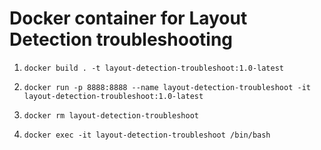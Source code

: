 # Docker container for Layout Detection troubleshooting

1. `docker build . -t layout-detection-troubleshoot:1.0-latest`

2. `docker run -p 8888:8888 --name layout-detection-troubleshoot -it layout-detection-troubleshoot:1.0-latest`

3. `docker rm layout-detection-troubleshoot`

4. `docker exec -it layout-detection-troubleshoot /bin/bash`